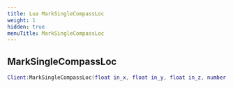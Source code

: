 ```yaml
---
title: Lua MarkSingleCompassLoc
weight: 1
hidden: true
menuTitle: MarkSingleCompassLoc
---
```

## MarkSingleCompassLoc
```lua
Client:MarkSingleCompassLoc(float in_x, float in_y, float in_z, number count); -- void
```